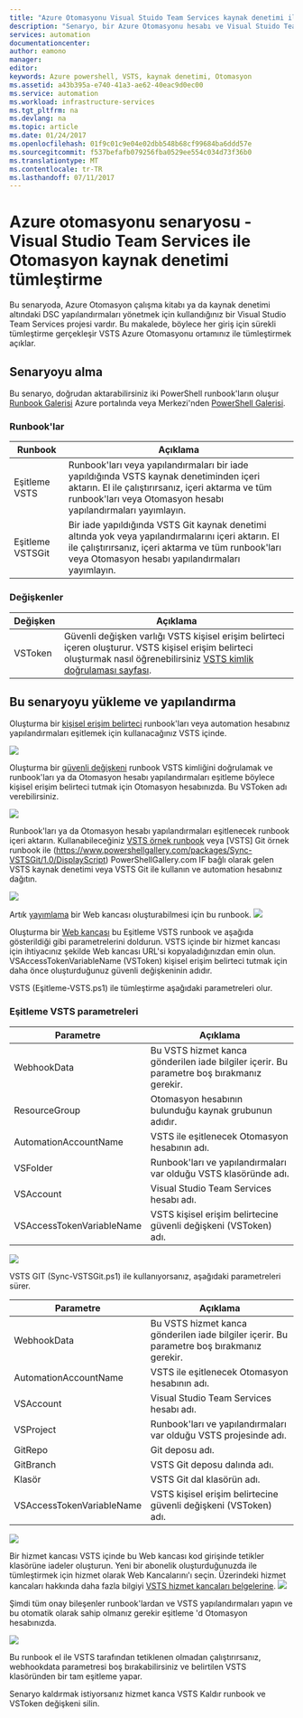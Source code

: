 ```yaml
---
title: "Azure Otomasyonu Visual Stuido Team Services kaynak denetimi ile Birleşen | Microsoft Docs"
description: "Senaryo, bir Azure Otomasyonu hesabı ve Visual Stuido Team Services kaynak denetimi tümleştirmesi kurma açıklanmaktadır."
services: automation
documentationcenter: 
author: eamono
manager: 
editor: 
keywords: Azure powershell, VSTS, kaynak denetimi, Otomasyon
ms.assetid: a43b395a-e740-41a3-ae62-40eac9d0ec00
ms.service: automation
ms.workload: infrastructure-services
ms.tgt_pltfrm: na
ms.devlang: na
ms.topic: article
ms.date: 01/24/2017
ms.openlocfilehash: 01f9c01c9e04e02dbb548b68cf99684ba6ddd57e
ms.sourcegitcommit: f537befafb079256fba0529ee554c034d73f36b0
ms.translationtype: MT
ms.contentlocale: tr-TR
ms.lasthandoff: 07/11/2017
---
```

# <a name="azure-automation-scenario---automation-source-control-integration-with-visual-studio-team-services"></a>Azure otomasyonu senaryosu - Visual Studio Team Services ile Otomasyon kaynak denetimi tümleştirme

Bu senaryoda, Azure Otomasyon çalışma kitabı ya da kaynak denetimi altındaki DSC yapılandırmaları yönetmek için kullandığınız bir Visual Studio Team Services projesi vardır.
Bu makalede, böylece her giriş için sürekli tümleştirme gerçekleşir VSTS Azure Otomasyonu ortamınız ile tümleştirmek açıklar.

## <a name="getting-the-scenario"></a>Senaryoyu alma

Bu senaryo, doğrudan aktarabilirsiniz iki PowerShell runbook'ların oluşur [Runbook Galerisi](automation-runbook-gallery.md) Azure portalında veya Merkezi'nden [PowerShell Galerisi](https://www.powershellgallery.com).

### <a name="runbooks"></a>Runbook'lar

Runbook | Açıklama| 
--------|------------|
Eşitleme VSTS | Runbook'ları veya yapılandırmaları bir iade yapıldığında VSTS kaynak denetiminden içeri aktarın. El ile çalıştırırsanız, içeri aktarma ve tüm runbook'ları veya Otomasyon hesabı yapılandırmaları yayımlayın.| 
Eşitleme VSTSGit | Bir iade yapıldığında VSTS Git kaynak denetimi altında yok veya yapılandırmalarını içeri aktarın. El ile çalıştırırsanız, içeri aktarma ve tüm runbook'ları veya Otomasyon hesabı yapılandırmaları yayımlayın.|

### <a name="variables"></a>Değişkenler

Değişken | Açıklama|
-----------|------------|
VSToken | Güvenli değişken varlığı VSTS kişisel erişim belirteci içeren oluşturur. VSTS kişisel erişim belirteci oluşturmak nasıl öğrenebilirsiniz [VSTS kimlik doğrulaması sayfası](https://www.visualstudio.com/en-us/docs/integrate/get-started/auth/overview). 
## <a name="installing-and-configuring-this-scenario"></a>Bu senaryoyu yükleme ve yapılandırma

Oluşturma bir [kişisel erişim belirteci](https://www.visualstudio.com/en-us/docs/integrate/get-started/auth/overview) runbook'ları veya automation hesabınız yapılandırmaları eşitlemek için kullanacağınız VSTS içinde.

![](media/automation-scenario-source-control-integration-with-VSTS/VSTSPersonalToken.png) 

Oluşturma bir [güvenli değişkeni](automation-variables.md) runbook VSTS kimliğini doğrulamak ve runbook'ları ya da Otomasyon hesabı yapılandırmaları eşitleme böylece kişisel erişim belirteci tutmak için Otomasyon hesabınızda. Bu VSToken adı verebilirsiniz. 

![](media/automation-scenario-source-control-integration-with-VSTS/VSTSTokenVariable.png)

Runbook'ları ya da Otomasyon hesabı yapılandırmaları eşitlenecek runbook içeri aktarın. Kullanabileceğiniz [VSTS örnek runbook](https://www.powershellgallery.com/packages/Sync-VSTS/1.0/DisplayScript) veya [VSTS] Git örnek runbook ile (https://www.powershellgallery.com/packages/Sync-VSTSGit/1.0/DisplayScript) PowerShellGallery.com IF bağlı olarak gelen VSTS kaynak denetimi veya VSTS Git ile kullanın ve automation hesabınız dağıtın.

![](media/automation-scenario-source-control-integration-with-VSTS/VSTSPowerShellGallery.png)

Artık [yayımlama](automation-creating-importing-runbook.md#publishing-a-runbook) bir Web kancası oluşturabilmesi için bu runbook. 
![](media/automation-scenario-source-control-integration-with-VSTS/VSTSPublishRunbook.png)

Oluşturma bir [Web kancası](automation-webhooks.md) bu Eşitleme VSTS runbook ve aşağıda gösterildiği gibi parametrelerini doldurun. VSTS içinde bir hizmet kancası için ihtiyacınız şekilde Web kancası URL'si kopyaladığınızdan emin olun. VSAccessTokenVariableName (VSToken) kişisel erişim belirteci tutmak için daha önce oluşturduğunuz güvenli değişkeninin adıdır. 

VSTS (Eşitleme-VSTS.ps1) ile tümleştirme aşağıdaki parametreleri olur.
### <a name="sync-vsts-parameters"></a>Eşitleme VSTS parametreleri

Parametre | Açıklama| 
--------|------------|
WebhookData | Bu VSTS hizmet kanca gönderilen iade bilgiler içerir. Bu parametre boş bırakmanız gerekir.| 
ResourceGroup | Otomasyon hesabının bulunduğu kaynak grubunun adıdır.|
AutomationAccountName | VSTS ile eşitlenecek Otomasyon hesabının adı.|
VSFolder | Runbook'ları ve yapılandırmaları var olduğu VSTS klasöründe adı.|
VSAccount | Visual Studio Team Services hesabı adı.| 
VSAccessTokenVariableName | VSTS kişisel erişim belirtecine güvenli değişkeni (VSToken) adı.| 


![](media/automation-scenario-source-control-integration-with-VSTS/VSTSWebhook.png)

VSTS GIT (Sync-VSTSGit.ps1) ile kullanıyorsanız, aşağıdaki parametreleri sürer.

Parametre | Açıklama|
--------|------------|
WebhookData | Bu VSTS hizmet kanca gönderilen iade bilgiler içerir. Bu parametre boş bırakmanız gerekir.| ResourceGroup | Bu Otomasyon hesabı bulunduğu kaynak grubunun adı.|
AutomationAccountName | VSTS ile eşitlenecek Otomasyon hesabının adı.|
VSAccount | Visual Studio Team Services hesabı adı.|
VSProject | Runbook'ları ve yapılandırmaları var olduğu VSTS projesinde adı.|
GitRepo | Git deposu adı.|
GitBranch | VSTS Git deposu dalında adı.|
Klasör | VSTS Git dal klasörün adı.|
VSAccessTokenVariableName | VSTS kişisel erişim belirtecine güvenli değişkeni (VSToken) adı.|

![](media/automation-scenario-source-control-integration-with-VSTS/VSTSGitWebhook.png)

Bir hizmet kancası VSTS içinde bu Web kancası kod girişinde tetikler klasörüne iadeler oluşturun. Yeni bir abonelik oluşturduğunuzda ile tümleştirmek için hizmet olarak Web Kancalarını'ı seçin. Üzerindeki hizmet kancaları hakkında daha fazla bilgiyi [VSTS hizmet kancaları belgelerine](https://www.visualstudio.com/en-us/docs/marketplace/integrate/service-hooks/get-started).
![](media/automation-scenario-source-control-integration-with-VSTS/VSTSServiceHook.png)

Şimdi tüm onay bileşenler runbook'lardan ve VSTS yapılandırmaları yapın ve bu otomatik olarak sahip olmanız gerekir eşitleme 'd Otomasyon hesabınızda.

![](media/automation-scenario-source-control-integration-with-VSTS/VSTSSyncRunbookOutput.png)

Bu runbook el ile VSTS tarafından tetiklenen olmadan çalıştırırsanız, webhookdata parametresi boş bırakabilirsiniz ve belirtilen VSTS klasöründen bir tam eşitleme yapar.

Senaryo kaldırmak istiyorsanız hizmet kanca VSTS Kaldır runbook ve VSToken değişkeni silin.
